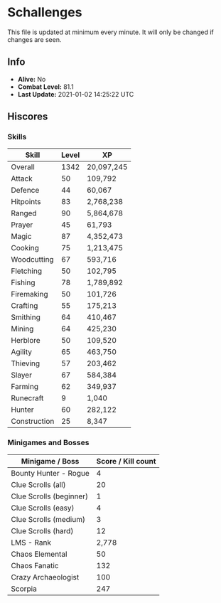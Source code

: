 # Schallenges

This file is updated at minimum every minute. It will only be changed if changes are seen.

## Info

 - **Alive:** No
 - **Combat Level:** 81.1
 - **Last Update:** 2021-01-02 14:25:22 UTC

## Hiscores

### Skills

| Skill | Level | XP |
|--|--|--|
| Overall | 1342 | 20,097,245 |
| Attack | 50 | 109,792 |
| Defence | 44 | 60,067 |
| Hitpoints | 83 | 2,768,238 |
| Ranged | 90 | 5,864,678 |
| Prayer | 45 | 61,793 |
| Magic | 87 | 4,352,473 |
| Cooking | 75 | 1,213,475 |
| Woodcutting | 67 | 593,716 |
| Fletching | 50 | 102,795 |
| Fishing | 78 | 1,789,892 |
| Firemaking | 50 | 101,726 |
| Crafting | 55 | 175,213 |
| Smithing | 64 | 410,467 |
| Mining | 64 | 425,230 |
| Herblore | 50 | 109,520 |
| Agility | 65 | 463,750 |
| Thieving | 57 | 203,462 |
| Slayer | 67 | 584,384 |
| Farming | 62 | 349,937 |
| Runecraft | 9 | 1,040 |
| Hunter | 60 | 282,122 |
| Construction | 25 | 8,347 |

### Minigames and Bosses

| Minigame / Boss | Score / Kill count |
|--|--|
| Bounty Hunter - Rogue | 4 |
| Clue Scrolls (all) | 20 |
| Clue Scrolls (beginner) | 1 |
| Clue Scrolls (easy) | 4 |
| Clue Scrolls (medium) | 3 |
| Clue Scrolls (hard) | 12 |
| LMS - Rank | 2,778 |
| Chaos Elemental | 50 |
| Chaos Fanatic | 132 |
| Crazy Archaeologist | 100 |
| Scorpia | 247 |
